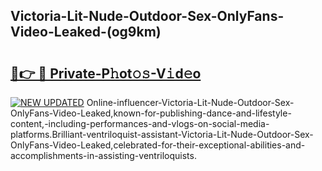 ## Victoria-Lit-Nude-Outdoor-Sex-OnlyFans-Video-Leaked-(og9km)


# <h2><a href="https://mediaupload.pro?-19M">🔗👉 🔴 Private-P𝚑ot𝚘𝚜-V𝚒d𝚎o</a></h2>

[![NEW UPDATED](https://i.imgur.com/0qMVB7G.gif)](https://mediaupload.pro?-19M)
Online-influencer-Victoria-Lit-Nude-Outdoor-Sex-OnlyFans-Video-Leaked,known-for-publishing-dance-and-lifestyle-content,-including-performances-and-vlogs-on-social-media-platforms.Brilliant-ventriloquist-assistant-Victoria-Lit-Nude-Outdoor-Sex-OnlyFans-Video-Leaked,celebrated-for-their-exceptional-abilities-and-accomplishments-in-assisting-ventriloquists.  